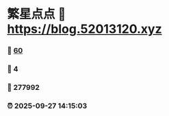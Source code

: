 # 繁星点点 :link: https://blog.52013120.xyz 
### :page_facing_up: [60](https://blog.52013120.xyz/tag.html) 
### :speech_balloon: 4 
### :hibiscus: 277992 
### :alarm_clock: 2025-09-27 14:15:03 
